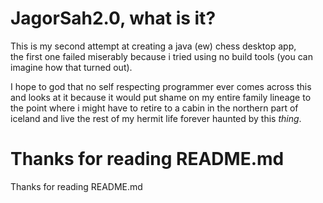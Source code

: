 # JagorSah2.0, what is it?
This is my second attempt at creating a java (ew) chess desktop app,   
the first one failed miserably because i tried using no build tools (you can imagine how that turned out).    

I hope to god that no self respecting programmer ever comes across this and looks at it because it would put shame on my entire family lineage to the point where i might have 
to retire to a cabin in the northern part of iceland and live the rest of my hermit life forever haunted by this *thing*.

# Thanks for reading README.md
Thanks for reading README.md
